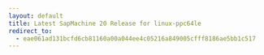 ```yaml
---
layout: default
title: Latest SapMachine 20 Release for linux-ppc64le
redirect_to:
  - eae061ad131bcfd6cb81160a00a044ee4c05216a849005cfff8186ae5bb1c517
---
```


